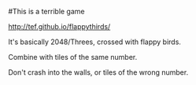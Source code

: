 #This is a terrible game

http://tef.github.io/flappythirds/

It's basically 2048/Threes, crossed with flappy birds.

Combine with tiles of the same number.

Don't crash into the walls, or tiles of the wrong number.



